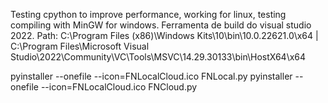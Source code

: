 Testing cpython to improve performance, working for linux, testing compiling with MinGW for windows.
Ferramenta de build do visual studio 2022.
Path: C:\Program Files (x86)\Windows Kits\10\bin\10.0.22621.0\x64 | C:\Program Files\Microsoft Visual Studio\2022\Community\VC\Tools\MSVC\14.29.30133\bin\HostX64\x64

pyinstaller --onefile --icon=FNLocalCloud.ico FNLocal.py
pyinstaller --onefile --icon=FNLocalCloud.ico FNCloud.py
